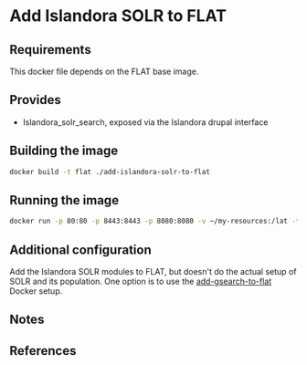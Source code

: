 Add Islandora SOLR to FLAT
==========================

## Requirements ##
This docker file depends on the FLAT base image.

## Provides ##
 * Islandora_solr_search, exposed via the Islandora drupal interface

## Building the image ##
```sh
docker build -t flat ./add-islandora-solr-to-flat
```

## Running the image ##
```sh
docker run -p 80:80 -p 8443:8443 -p 8080:8080 -v ~/my-resources:/lat -t -i flat
```

## Additional configuration ##

Add the Islandora SOLR modules to FLAT, but doesn't do the actual setup of SOLR and its population. One option is to use the 
[add-gsearch-to-flat](../add-gsearch-to-flat) Docker setup.

## Notes ##

## References ##
